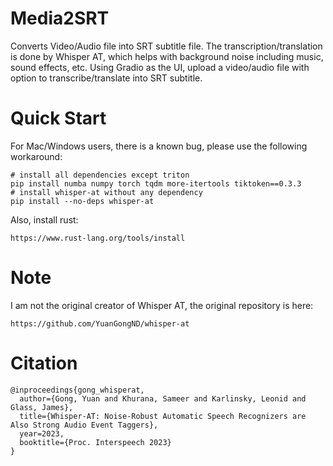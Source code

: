 # Media2SRT
Converts Video/Audio file into SRT subtitle file. The transcription/translation is done by Whisper AT, which helps with background noise including music, sound effects, etc. Using Gradio as the UI, upload a video/audio file with option to transcribe/translate into SRT subtitle.

# Quick Start
For Mac/Windows users, there is a known bug, please use the following workaround:
```
# install all dependencies except triton
pip install numba numpy torch tqdm more-itertools tiktoken==0.3.3
# install whisper-at without any dependency
pip install --no-deps whisper-at  
```
Also, install rust: 
```
https://www.rust-lang.org/tools/install
```

# Note
I am not the original creator of Whisper AT, the original repository is here:
```
https://github.com/YuanGongND/whisper-at
```

# Citation
```
@inproceedings{gong_whisperat,
  author={Gong, Yuan and Khurana, Sameer and Karlinsky, Leonid and Glass, James},
  title={Whisper-AT: Noise-Robust Automatic Speech Recognizers are Also Strong Audio Event Taggers},
  year=2023,
  booktitle={Proc. Interspeech 2023}
}
```
